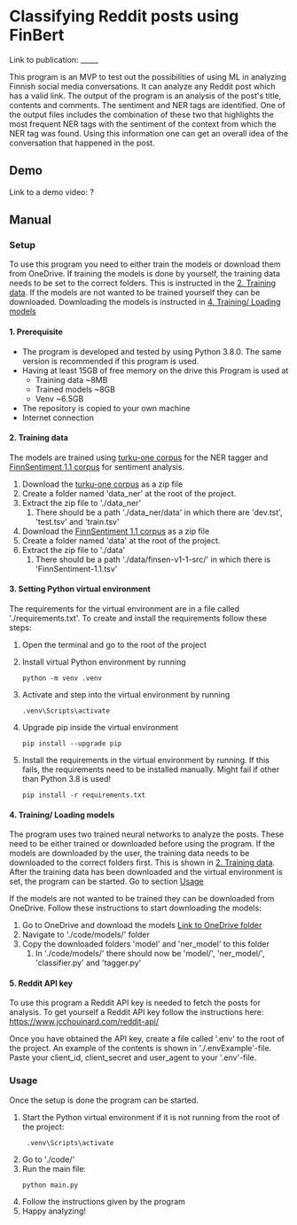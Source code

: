 # Classifying Reddit posts using FinBert

Link to publication: _____

This program is an MVP to test out the possibilities of using ML in analyzing Finnish social media conversations. It can analyze any Reddit post which has a valid link. The output of the program is an analysis of the post's title, contents and comments. The sentiment and NER tags are identified. One of the output files includes the combination of these two that highlights the most frequent NER tags with the sentiment of the context from which the NER tag was found. Using this information one can get an overall idea of the conversation that happened in the post.

## Demo

Link to a demo video: ?


## Manual

### Setup

To use this program you need to either train the models or download them from OneDrive. If training the models is done by yourself, the training data needs to be set to the correct folders. This is instructed in the [2. Training data](#2-training-data). If the models are not wanted to be trained yourself they can be downloaded. Downloading the models is instructed in [4. Training/ Loading models](#4-training-loading-models)

#### 1. Prerequisite

- The program is developed and tested by using Python 3.8.0. The same version is recommended if this program is used.
- Having at least 15GB of free memory on the drive this Program is used at
  * Training data ~8MB
  * Trained models ~8GB
  * Venv ~6.5GB
- The repository is copied to your own machine
- Internet connection

#### 2. Training data

The models are trained using [turku-one corpus](https://github.com/TurkuNLP/turku-one) for the NER tagger and [FinnSentiment 1.1 corpus](https://metashare.csc.fi/repository/browse/finnsentiment-11-source/aae3853ea5ff11ed8b7cfa163eb87b84db6dcd26d78145808f85231b123053cb/) for sentiment analysis.

1. Download the [turku-one corpus](https://github.com/TurkuNLP/turku-one) as a zip file
2. Create a folder named 'data_ner' at the root of the project.
3. Extract the zip file to './data_ner'
    1. There should be a path './data_ner/data' in which there are 'dev.tst', 'test.tsv' and 'train.tsv'
4. Download the [FinnSentiment 1.1 corpus](https://metashare.csc.fi/repository/browse/finnsentiment-11-source/aae3853ea5ff11ed8b7cfa163eb87b84db6dcd26d78145808f85231b123053cb/) as a zip file
5. Create a folder named 'data' at the root of the project.
6. Extract the zip file to './data'
    1. There should be a path './data/finsen-v1-1-src/' in which there is 'FinnSentiment-1.1.tsv'
   

#### 3. Setting Python virtual environment

The requirements for the virtual environment are in a file called './requirements.txt'. To create and install the requirements follow these steps:
1. Open the terminal and go to the root of the project
2. Install virtual Python environment by running

   ```console
   python -m venv .venv
   ```
3. Activate and step into the virtual environment by running
    ```console
    .venv\Scripts\activate
    ```
4. Upgrade pip inside the virtual environment
    ```console
   pip install --upgrade pip
   ```
5. Install the requirements in the virtual environment by running. If this fails, the requirements need to be installed manually. Might fail if other than Python 3.8 is used!
    ```console
    pip install -r requirements.txt
    ```


#### 4. Training/ Loading models

The program uses two trained neural networks to analyze the posts. These need to be either trained or downloaded before using the program. If the models are downloaded by the user, the training data needs to be downloaded to the correct folders first. This is shown in [2. Training data](#2-training-data). After the training data has been downloaded and the virtual environment is set, the program can be started. Go to section [Usage](#usage)

If the models are not wanted to be trained they can be downloaded from OneDrive. Follow these instructions to start downloading the models:
1. Go to OneDrive and download the models [Link to OneDrive folder](https://lut-my.sharepoint.com/:f:/g/personal/vili_raunola_student_lut_fi/EmDKNLQmoStKrBRtCJ5sdvIBC1yVo4ii-F9MYuVDL6x8IQ?e=3lvHnf)
2. Navigate to './code/models/' folder
3. Copy the downloaded folders 'model' and 'ner_model' to this folder
    1. In './code/models/' there should now be 'model/', 'ner_model/', 'classifier.py' and 'tagger.py'


#### 5. Reddit API key
 To use this program a Reddit API key is needed to fetch the posts for analysis. To get yourself a Reddit API key follow the instructions here: https://www.jcchouinard.com/reddit-api/

 Once you have obtained the API key, create a file called '.env' to the root of the project. An example of the contents is shown in './.envExample'-file. Paste your client_id, client_secret and user_agent to your '.env'-file.



### Usage

Once the setup is done the program can be started.

1. Start the Python virtual environment if it is not running from the root of the project:
   ```console
    .venv\Scripts\activate
    ```
2. Go to './code/'
3. Run the main file:
    ```console
    python main.py
    ```
4. Follow the instructions given by the program
5. Happy analyzing!
